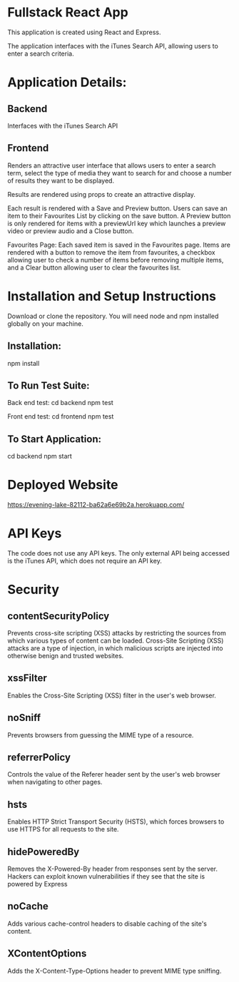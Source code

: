 # Fullstack React App

This application is created using React and Express.

The application interfaces with the iTunes Search API, allowing users to enter a search criteria.

# Application Details:

## Backend

Interfaces with the iTunes Search API

## Frontend

Renders an attractive user interface that allows users to enter a search term,
select the type of media they want to search for and choose a number of results they want to be displayed.

Results are rendered using props to create an attractive display.

Each result is rendered with a Save and Preview button.
Users can save an item to their Favourites List by clicking on the save button.
A Preview button is only rendered for items with a previewUrl key which launches a preview video or preview audio and a Close button.

Favourites Page:
Each saved item is saved in the Favourites page.
Items are rendered with a button to remove the item from favourites, a checkbox allowing user to check a number of items before removing multiple items,
and a Clear button allowing user to clear the favourites list.

# Installation and Setup Instructions

Download or clone the repository.
You will need node and npm installed globally on your machine.

## Installation:

npm install

## To Run Test Suite:

Back end test:
cd backend
npm test

Front end test:
cd frontend
npm test

## To Start Application:

cd backend
npm start

# Deployed Website

https://evening-lake-82112-ba62a6e69b2a.herokuapp.com/

# API Keys

The code does not use any API keys. The only external API being accessed is the iTunes API, which does not require an API key.

# Security

## contentSecurityPolicy

Prevents cross-site scripting (XSS) attacks by restricting the sources from which various types of content can be loaded.
Cross-Site Scripting (XSS) attacks are a type of injection, in which malicious scripts are injected into otherwise benign and trusted websites.

## xssFilter

Enables the Cross-Site Scripting (XSS) filter in the user's web browser.

## noSniff

Prevents browsers from guessing the MIME type of a resource.

## referrerPolicy

Controls the value of the Referer header sent by the user's web browser when navigating to other pages.

## hsts

Enables HTTP Strict Transport Security (HSTS), which forces browsers to use HTTPS for all requests to the site.

## hidePoweredBy

Removes the X-Powered-By header from responses sent by the server.
Hackers can exploit known vulnerabilities if they see that the site is powered by Express

## noCache

Adds various cache-control headers to disable caching of the site's content.

## XContentOptions

Adds the X-Content-Type-Options header to prevent MIME type sniffing.
